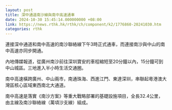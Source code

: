 ```yaml
---
layout: post
title: 深中通道南沙線與南中高速通車
date: 2024-10-30 15:45:14.000000000 +08:00
link: https://news.rthk.hk/rthk/ch/component/k2/1776860-20241030.htm
categories: rthk
---
```


連接深中通道和南中高速的南沙聯絡線下午3時正式通車，而連接南沙與中山的南中高速亦同步開通。

內地傳媒報道，從廣州南沙前往深圳寶安的車程縮短至20分鐘以內，15分鐘可到中山城區。三地進入半小時生活交通圈。

南中高速橫跨廣州、中山兩市，南通珠海、西進江門、東達深圳，串聯起粵港澳大灣區核心區域東西南北大通道。

南中高速是落實《南沙方案》等重大戰略部署的基礎設施項目，全長32.4公里，由主線及南沙聯絡線（萬頃沙支線）組成。
